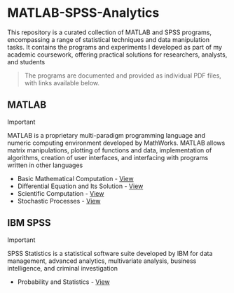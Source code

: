 # MATLAB-SPSS-Analytics

This repository is a curated collection of MATLAB and SPSS programs, encompassing a range of statistical techniques and data manipulation tasks. It contains the programs and experiments I developed as part of my academic coursework, offering practical solutions for researchers, analysts, and students

> The programs are documented and provided as individual PDF files, with links available below.

## MATLAB

> [!IMPORTANT]
> MATLAB is a proprietary multi-paradigm programming language and numeric computing environment developed by MathWorks. MATLAB allows matrix manipulations, plotting of functions and data, implementation of algorithms, creation of user interfaces, and interfacing with programs written in other languages


- Basic Mathematical Computation - [View](./mathematics_computing.pdf)
- Differential Equation and Its Solution - [View](./differential_equations.pdf)
- Scientific Computation - [View](./scientific_computing_complete.pdf)
- Stochastic Processes - [View](./stochastic_processes.pdf)

## IBM SPSS

> [!IMPORTANT]
> SPSS Statistics is a statistical software suite developed by IBM for data management, advanced analytics, multivariate analysis, business intelligence, and criminal investigation

- Probability and Statistics - [View](./ibm_spss.pdf)
